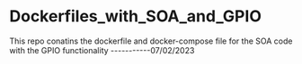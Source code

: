 # Dockerfiles_with_SOA_and_GPIO

This repo conatins the dockerfile and docker-compose file for the SOA code with the GPIO functionality -----------07/02/2023
